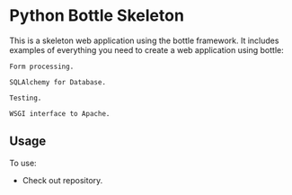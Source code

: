 Python Bottle Skeleton
======================

This is a skeleton web application using the bottle framework.  It includes
examples of everything you need to create a web application using bottle:

    Form processing.

    SQLAlchemy for Database.

    Testing.

    WSGI interface to Apache.

Usage
-----

To use:

  * Check out repository.
